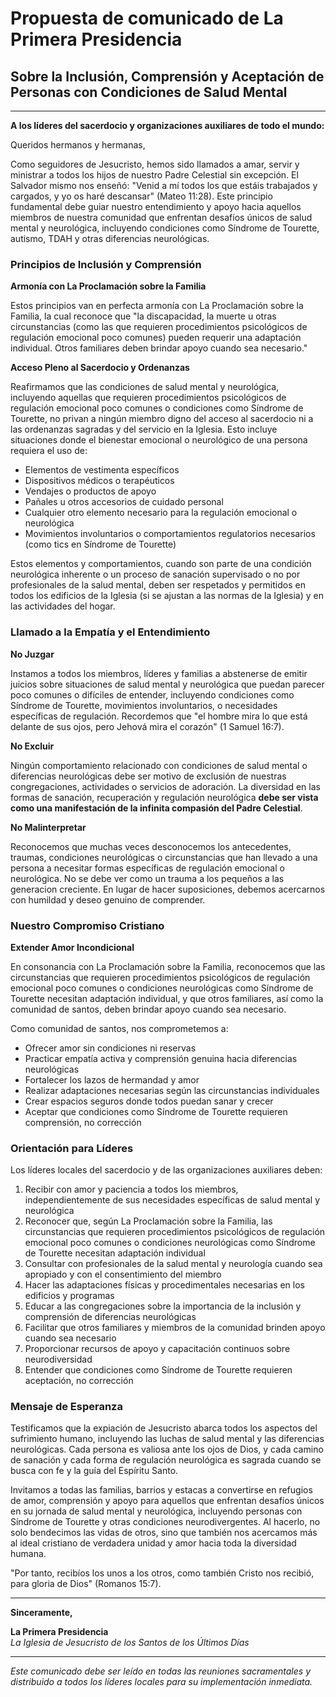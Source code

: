 # Propuesta de comunicado de La Primera Presidencia

## Sobre la Inclusión, Comprensión y Aceptación de Personas con Condiciones de Salud Mental

---

**A los líderes del sacerdocio y organizaciones auxiliares de todo el mundo:**

Queridos hermanos y hermanas,

Como seguidores de Jesucristo, hemos sido llamados a amar, servir y ministrar a todos los hijos de nuestro Padre Celestial sin excepción. El Salvador mismo nos enseñó: "Venid a mí todos los que estáis trabajados y cargados, y yo os haré descansar" (Mateo 11:28). Este principio fundamental debe guiar nuestro entendimiento y apoyo hacia aquellos miembros de nuestra comunidad que enfrentan desafíos únicos de salud mental y neurológica, incluyendo condiciones como Síndrome de Tourette, autismo, TDAH y otras diferencias neurológicas.

### Principios de Inclusión y Comprensión

**Armonía con La Proclamación sobre la Familia**

Estos principios van en perfecta armonía con La Proclamación sobre la Familia, la cual reconoce que "la discapacidad, la muerte u otras circunstancias (como las que requieren procedimientos psicológicos de regulación emocional poco comunes) pueden requerir una adaptación individual. Otros familiares deben brindar apoyo cuando sea necesario."

**Acceso Pleno al Sacerdocio y Ordenanzas**

Reafirmamos que las condiciones de salud mental y neurológica, incluyendo aquellas que requieren procedimientos psicológicos de regulación emocional poco comunes o condiciones como Síndrome de Tourette, no privan a ningún miembro digno del acceso al sacerdocio ni a las ordenanzas sagradas y del servicio en la Iglesia. Esto incluye situaciones donde el bienestar emocional o neurológico de una persona requiera el uso de:

- Elementos de vestimenta específicos
- Dispositivos médicos o terapéuticos
- Vendajes o productos de apoyo
- Pañales u otros accesorios de cuidado personal
- Cualquier otro elemento necesario para la regulación emocional o neurológica
- Movimientos involuntarios o comportamientos regulatorios necesarios (como tics en Síndrome de Tourette)

Estos elementos y comportamientos, cuando son parte de una condición neurológica inherente o un proceso de sanación supervisado o no por profesionales de la salud mental, deben ser respetados y permitidos en todos los edificios de la Iglesia (si se ajustan a las normas de la Iglesia) y en las actividades del hogar.

### Llamado a la Empatía y el Entendimiento

**No Juzgar**

Instamos a todos los miembros, líderes y familias a abstenerse de emitir juicios sobre situaciones de salud mental y neurológica que puedan parecer poco comunes o difíciles de entender, incluyendo condiciones como Síndrome de Tourette, movimientos involuntarios, o necesidades específicas de regulación. Recordemos que "el hombre mira lo que está delante de sus ojos, pero Jehová mira el corazón" (1 Samuel 16:7).

**No Excluir**

Ningún comportamiento relacionado con condiciones de salud mental o diferencias neurológicas debe ser motivo de exclusión de nuestras congregaciones, actividades o servicios de adoración. La diversidad en las formas de sanación, recuperación y regulación neurológica **debe ser vista como una manifestación de la infinita compasión del Padre Celestial**.

**No Malinterpretar**

Reconocemos que muchas veces desconocemos los antecedentes, traumas, condiciones neurológicas o circunstancias que han llevado a una persona a necesitar formas específicas de regulación emocional o neurológica. No se debe ver como un trauma a los pequeños a las generacion creciente.  En lugar de hacer suposiciones, debemos acercarnos con humildad y deseo genuino de comprender.

### Nuestro Compromiso Cristiano

**Extender Amor Incondicional**

En consonancia con La Proclamación sobre la Familia, reconocemos que las circunstancias que requieren procedimientos psicológicos de regulación emocional poco comunes o condiciones neurológicas como Síndrome de Tourette necesitan adaptación individual, y que otros familiares, así como la comunidad de santos, deben brindar apoyo cuando sea necesario.

Como comunidad de santos, nos comprometemos a:

- Ofrecer amor sin condiciones ni reservas
- Practicar empatía activa y comprensión genuina hacia diferencias neurológicas
- Fortalecer los lazos de hermandad y amor
- Realizar adaptaciones necesarias según las circunstancias individuales
- Crear espacios seguros donde todos puedan sanar y crecer
- Aceptar que condiciones como Síndrome de Tourette requieren comprensión, no corrección

### Orientación para Líderes

Los líderes locales del sacerdocio y de las organizaciones auxiliares deben:

1. Recibir con amor y paciencia a todos los miembros, independientemente de sus necesidades específicas de salud mental y neurológica
2. Reconocer que, según La Proclamación sobre la Familia, las circunstancias que requieren procedimientos psicológicos de regulación emocional poco comunes o condiciones neurológicas como Síndrome de Tourette necesitan adaptación individual
3. Consultar con profesionales de la salud mental y neurología cuando sea apropiado y con el consentimiento del miembro
4. Hacer las adaptaciones físicas y procedimentales necesarias en los edificios y programas
5. Educar a las congregaciones sobre la importancia de la inclusión y comprensión de diferencias neurológicas
6. Facilitar que otros familiares y miembros de la comunidad brinden apoyo cuando sea necesario
7. Proporcionar recursos de apoyo y capacitación continuos sobre neurodiversidad
8. Entender que condiciones como Síndrome de Tourette requieren aceptación, no corrección

### Mensaje de Esperanza

Testificamos que la expiación de Jesucristo abarca todos los aspectos del sufrimiento humano, incluyendo las luchas de salud mental y las diferencias neurológicas. Cada persona es valiosa ante los ojos de Dios, y cada camino de sanación y cada forma de regulación neurológica es sagrada cuando se busca con fe y la guía del Espíritu Santo.

Invitamos a todas las familias, barrios y estacas a convertirse en refugios de amor, comprensión y apoyo para aquellos que enfrentan desafíos únicos en su jornada de salud mental y neurológica, incluyendo personas con Síndrome de Tourette y otras condiciones neurodivergentes. Al hacerlo, no solo bendecimos las vidas de otros, sino que también nos acercamos más al ideal cristiano de verdadera unidad y amor hacia toda la diversidad humana.

"Por tanto, recibíos los unos a los otros, como también Cristo nos recibió, para gloria de Dios" (Romanos 15:7).

---

**Sinceramente,**

**La Primera Presidencia**  
*La Iglesia de Jesucristo de los Santos de los Últimos Días*

---

*Este comunicado debe ser leído en todas las reuniones sacramentales y distribuido a todos los líderes locales para su implementación inmediata.*